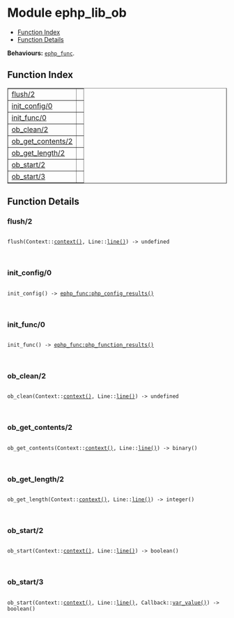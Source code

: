 

# Module ephp_lib_ob #
* [Function Index](#index)
* [Function Details](#functions)

__Behaviours:__ [`ephp_func`](ephp_func.md).

<a name="index"></a>

## Function Index ##


<table width="100%" border="1" cellspacing="0" cellpadding="2" summary="function index"><tr><td valign="top"><a href="#flush-2">flush/2</a></td><td></td></tr><tr><td valign="top"><a href="#init_config-0">init_config/0</a></td><td></td></tr><tr><td valign="top"><a href="#init_func-0">init_func/0</a></td><td></td></tr><tr><td valign="top"><a href="#ob_clean-2">ob_clean/2</a></td><td></td></tr><tr><td valign="top"><a href="#ob_get_contents-2">ob_get_contents/2</a></td><td></td></tr><tr><td valign="top"><a href="#ob_get_length-2">ob_get_length/2</a></td><td></td></tr><tr><td valign="top"><a href="#ob_start-2">ob_start/2</a></td><td></td></tr><tr><td valign="top"><a href="#ob_start-3">ob_start/3</a></td><td></td></tr></table>


<a name="functions"></a>

## Function Details ##

<a name="flush-2"></a>

### flush/2 ###

<pre><code>
flush(Context::<a href="#type-context">context()</a>, Line::<a href="#type-line">line()</a>) -&gt; undefined
</code></pre>
<br />

<a name="init_config-0"></a>

### init_config/0 ###

<pre><code>
init_config() -&gt; <a href="ephp_func.md#type-php_config_results">ephp_func:php_config_results()</a>
</code></pre>
<br />

<a name="init_func-0"></a>

### init_func/0 ###

<pre><code>
init_func() -&gt; <a href="ephp_func.md#type-php_function_results">ephp_func:php_function_results()</a>
</code></pre>
<br />

<a name="ob_clean-2"></a>

### ob_clean/2 ###

<pre><code>
ob_clean(Context::<a href="#type-context">context()</a>, Line::<a href="#type-line">line()</a>) -&gt; undefined
</code></pre>
<br />

<a name="ob_get_contents-2"></a>

### ob_get_contents/2 ###

<pre><code>
ob_get_contents(Context::<a href="#type-context">context()</a>, Line::<a href="#type-line">line()</a>) -&gt; binary()
</code></pre>
<br />

<a name="ob_get_length-2"></a>

### ob_get_length/2 ###

<pre><code>
ob_get_length(Context::<a href="#type-context">context()</a>, Line::<a href="#type-line">line()</a>) -&gt; integer()
</code></pre>
<br />

<a name="ob_start-2"></a>

### ob_start/2 ###

<pre><code>
ob_start(Context::<a href="#type-context">context()</a>, Line::<a href="#type-line">line()</a>) -&gt; boolean()
</code></pre>
<br />

<a name="ob_start-3"></a>

### ob_start/3 ###

<pre><code>
ob_start(Context::<a href="#type-context">context()</a>, Line::<a href="#type-line">line()</a>, Callback::<a href="#type-var_value">var_value()</a>) -&gt; boolean()
</code></pre>
<br />

